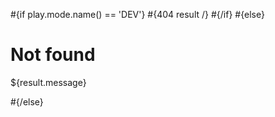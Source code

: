 \#{if play.mode.name() == 'DEV'} \#{404 result /} \#{/if} \#{else}

# Not found

${result.message}

\#{/else}
